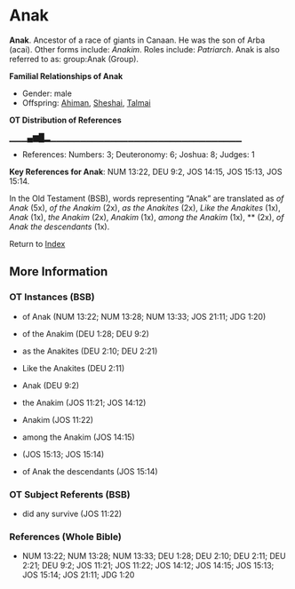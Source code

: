 # Anak
**Anak**. 
Ancestor of a race of giants in Canaan. He was the son of Arba (acai). 
Other forms include: 
*Anakim*. 
Roles include: 
_Patriarch_. 
Anak is also referred to as: 
group:Anak (Group). 




**Familial Relationships of Anak**


* Gender: male
* Offspring: [Ahiman](Ahiman.md), [Sheshai](Sheshai.md), [Talmai](Talmai.md)


**OT Distribution of References**

▁▁▁▄▆█▂▁▁▁▁▁▁▁▁▁▁▁▁▁▁▁▁▁▁▁▁▁▁▁▁▁▁▁▁▁▁▁▁
* References: Numbers: 3; Deuteronomy: 6; Joshua: 8; Judges: 1



**Key References for Anak**: 
NUM 13:22, DEU 9:2, JOS 14:15, JOS 15:13, JOS 15:14. 


In the Old Testament (BSB), words representing “Anak” are translated as 
*of Anak* (5x), *of the Anakim* (2x), *as the Anakites* (2x), *Like the Anakites* (1x), *Anak* (1x), *the Anakim* (2x), *Anakim* (1x), *among the Anakim* (1x), ** (2x), *of Anak the descendants* (1x). 




Return to [Index](00-Index.md)

## More Information

### OT Instances (BSB)

* of Anak (NUM 13:22; NUM 13:28; NUM 13:33; JOS 21:11; JDG 1:20)

* of the Anakim (DEU 1:28; DEU 9:2)

* as the Anakites (DEU 2:10; DEU 2:21)

* Like the Anakites (DEU 2:11)

* Anak (DEU 9:2)

* the Anakim (JOS 11:21; JOS 14:12)

* Anakim (JOS 11:22)

* among the Anakim (JOS 14:15)

*  (JOS 15:13; JOS 15:14)

* of Anak the descendants (JOS 15:14)



### OT Subject Referents (BSB)

* did any survive (JOS 11:22)



### References (Whole Bible)

* NUM 13:22; NUM 13:28; NUM 13:33; DEU 1:28; DEU 2:10; DEU 2:11; DEU 2:21; DEU 9:2; JOS 11:21; JOS 11:22; JOS 14:12; JOS 14:15; JOS 15:13; JOS 15:14; JOS 21:11; JDG 1:20



